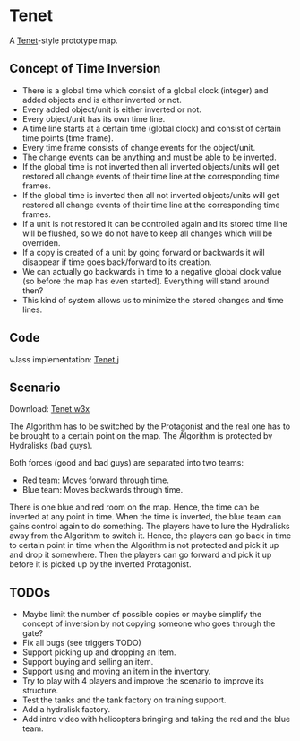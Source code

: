 # Tenet

A [Tenet](https://www.imdb.com/title/tt6723592)-style prototype map.

## Concept of Time Inversion

* There is a global time which consist of a global clock (integer) and added objects and is either inverted or not.
* Every added object/unit is either inverted or not.
* Every object/unit has its own time line.
* A time line starts at a certain time (global clock) and consist of certain time points (time frame).
* Every time frame consists of change events for the object/unit.
* The change events can be anything and must be able to be inverted.
* If the global time is not inverted then all inverted objects/units will get restored all change events of their time line at the corresponding time frames.
* If the global time is inverted then all not inverted objects/units will get restored all change events of their time line at the corresponding time frames.
* If a unit is not restored it can be controlled again and its stored time line will be flushed, so we do not have to keep all changes which will be overriden.
* If a copy is created of a unit by going forward or backwards it will disappear if time goes back/forward to its creation.
* We can actually go backwards in time to a negative global clock value (so before the map has even started). Everything will stand around then?
* This kind of system allows us to minimize the stored changes and time lines.

## Code

vJass implementation: [Tenet.j](./Tenet.j)

## Scenario

Download: [Tenet.w3x](./Tenet.w3x)

The Algorithm has to be switched by the Protagonist and the real one has to be brought to a certain point on the map.
The Algorithm is protected by Hydralisks (bad guys).

Both forces (good and bad guys) are separated into two teams:

* Red team: Moves forward through time.
* Blue team: Moves backwards through time.

There is one blue and red room on the map.
Hence, the time can be inverted at any point in time.
When the time is inverted, the blue team can gains control again to do something.
The players have to lure the Hydralisks away from the Algorithm to switch it.
Hence, the players can go back in time to certain point in time when the Algorithm is not protected and pick it up and drop it somewhere.
Then the players can go forward and pick it up before it is picked up by the inverted Protagonist.

## TODOs

* Maybe limit the number of possible copies or maybe simplify the concept of inversion by not copying someone who goes through the gate?
* Fix all bugs (see triggers TODO)
* Support picking up and dropping an item.
* Support buying and selling an item.
* Support using and moving an item in the inventory.
* Try to play with 4 players and improve the scenario to improve its structure.
* Test the tanks and the tank factory on training support.
* Add a hydralisk factory.
* Add intro video with helicopters bringing and taking the red and the blue team.